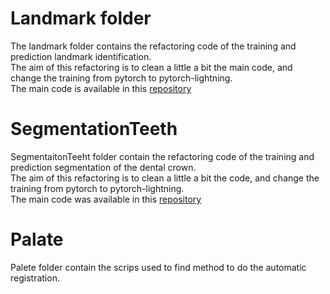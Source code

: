 # Landmark folder
The landmark folder contains the refactoring code of the training and prediction landmark identification. \
The aim of this refactoring is to clean a little a bit the main code, and change the training from pytorch to pytorch-lightning. \
The main code is available in this [repository](https://github.com/HUTIN1/ALIDDM) 


# SegmentationTeeth
SegmentaitonTeeht folder contain the refactoring code of the training and prediction segmentation of the dental crown.\
The aim of this refactoring is to clean a little a bit the code, and change the training from pytorch to pytorch-lightning. \
The main code was available in this [repository](https://github.com/HUTIN1/fly-by-cnn/tree/master/src/py/challenge-teeth)

# Palate
Palete folder contain the scrips used to find method to do the automatic registration.

